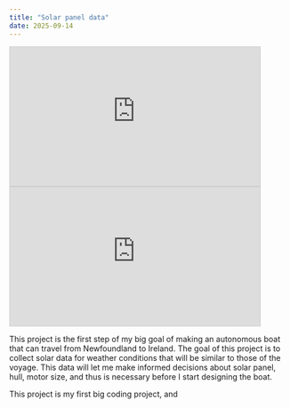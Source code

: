 ```yaml
---
title: "Solar panel data"
date: 2025-09-14
---
```

<iframe width="450" height="250" style="border: 1px solid #cccccc;"
src="https://thingspeak.mathworks.com/channels/2937156/charts/2?bgcolor=%23ffffff&color=%23d62020&dynamic=true&results=100&title=Power&type=column">
</iframe>
<iframe width="450" height="250" style="border: 1px solid #cccccc;"
src="https://thingspeak.mathworks.com/channels/2937156/charts/1?bgcolor=%23ffffff&color=%23d62020&dynamic=true&results=1000&title=Battery+Voltage&type=line&yaxismax=14&yaxismin=10">
</iframe>

This project is the first step of my big goal of making an autonomous boat that can travel from Newfoundland to Ireland. The goal of this project is to collect solar data for weather conditions that will be similar to those of the voyage. This data will let me make informed decisions about solar panel, hull, motor size, and thus is necessary before I start designing the boat. 

This project is my first big coding project, and 


